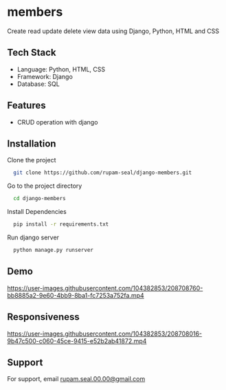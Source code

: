 # members
Create read update delete view data using Django, Python, HTML and CSS

## Tech Stack

- Language: Python, HTML, CSS
- Framework: Django
- Database: SQL

## Features

- CRUD operation with django

## Installation

Clone the project

```bash
  git clone https://github.com/rupam-seal/django-members.git
```

Go to the project directory

```bash
  cd django-members
```

Install Dependencies

```bash
  pip install -r requirements.txt
```

Run django server

```bash
  python manage.py runserver
```

## Demo

https://user-images.githubusercontent.com/104382853/208708760-bb8885a2-9e60-4bb9-8ba1-fc7253a752fa.mp4

## Responsiveness

https://user-images.githubusercontent.com/104382853/208708016-9b47c500-c060-45ce-9415-e52b2ab41872.mp4

## Support

For support, email rupam.seal.00.00@gmail.com
